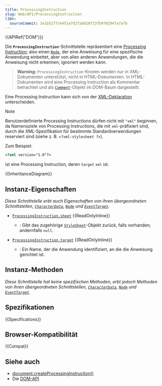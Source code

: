 ```yaml
---
title: ProcessingInstruction
slug: Web/API/ProcessingInstruction
l10n:
  sourceCommit: 3e1b5277c6451e7d27ab628f23fb9702947a7a7b
---
```


{{APIRef("DOM")}}

Die **`ProcessingInstruction`**-Schnittstelle repräsentiert eine [Processing Instruction](https://www.w3.org/TR/xml/#sec-pi); also einen [`Node`](/de/docs/Web/API/Node), der eine Anweisung für eine spezifische Anwendung einbettet, aber von allen anderen Anwendungen, die die Anweisung nicht erkennen, ignoriert werden kann.

> **Warning:** `ProcessingInstruction`-Knoten werden nur in XML-Dokumenten unterstützt, nicht in HTML-Dokumenten. In HTML-Dokumenten wird eine Processing Instruction als Kommentar betrachtet und als [`Comment`](/de/docs/Web/API/Comment)-Objekt im DOM-Baum dargestellt.

Eine Processing Instruction kann sich von der [XML-Deklaration](/de/docs/Web/XML/Guides/XML_introduction#xml_declaration) unterscheiden.

> [!NOTE]
> Benutzerdefinierte Processing Instructions dürfen nicht mit `"xml"` beginnen, da Namensziele von Processing Instructions, die mit `xml`-präfixiert sind, durch die XML-Spezifikation für bestimmte Standardverwendungen reserviert sind (siehe z. B. `<?xml-stylesheet ?>`).

Zum Beispiel:

```html
<?xml version="1.0"?>
```

ist eine Processing Instruction, deren `target` `xml` ist.

{{InheritanceDiagram}}

## Instanz-Eigenschaften

_Diese Schnittstelle erbt auch Eigenschaften von ihren übergeordneten Schnittstellen, [`CharacterData`](/de/docs/Web/API/CharacterData), [`Node`](/de/docs/Web/API/Node) und [`EventTarget`](/de/docs/Web/API/EventTarget)._

- [`ProcessingInstruction.sheet`](/de/docs/Web/API/ProcessingInstruction/sheet) {{ReadOnlyInline}}

  - : Gibt das zugehörige [`StyleSheet`](/de/docs/Web/API/StyleSheet)-Objekt zurück, falls vorhanden; andernfalls `null`.

- [`ProcessingInstruction.target`](/de/docs/Web/API/ProcessingInstruction/target) {{ReadOnlyInline}}
  - : Ein Name, der die Anwendung identifiziert, an die die Anweisung gerichtet ist.

## Instanz-Methoden

_Diese Schnittstelle hat keine spezifischen Methoden, erbt jedoch Methoden von ihren übergeordneten Schnittstellen, [`CharacterData`](/de/docs/Web/API/CharacterData), [`Node`](/de/docs/Web/API/Node) und [`EventTarget`](/de/docs/Web/API/EventTarget)._

## Spezifikationen

{{Specifications}}

## Browser-Kompatibilität

{{Compat}}

## Siehe auch

- [document.createProcessingInstruction()](/de/docs/Web/API/Document/createProcessingInstruction)
- Die [DOM-API](/de/docs/Web/API/Document_Object_Model)
